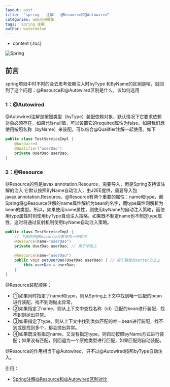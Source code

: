 ```yaml
---
layout: post
title:  "spring- -注解- -@Resource和@Autowired"
categories: web应用框架
tags:  spring 注解
author: watermelon
---
```

* content
{:toc}

![Spring](https://wx1.sinaimg.cn/mw1024/005xB1vLly1fyirxftafkj30k00b9764.jpg)
## 前言
spring项目中时不时的会去思考依赖注入时byType 和ByName的区别是啥，就回到了这个问题：@Resource和@Autowired区别是什么，该如何选用





### 1：@Autowired
@Autowired注解是按照类型（byType）装配依赖对象，默认情况下它要求依赖对象必须存在，如果允许null值，可以设置它的required属性为false。如果我们想使用按照名称（byName）来装配，可以结合@Qualifier注解一起使用。如下
```java
public class TestServiceImpl {
    @Autowired
    @Qualifier("userDao")
    private UserDao userDao; 
}
```

### 2：@Resource
@Resource的包是javax.annotation.Resource，需要导入，但是Spring支持该注解的注入
它默认按照ByName自动注入，由J2EE提供，需要导入包javax.annotation.Resource。@Resource有两个重要的属性：name和type，而Spring将@Resource注解的name属性解析为bean的名字，而type属性则解析为bean的类型。所以，如果使用name属性，则使用byName的自动注入策略，而使用type属性时则使用byType自动注入策略。如果既不制定name也不制定type属性，这时将通过反射机制使用byName自动注入策略。
```java
public class TestServiceImpl {
    // 下面两种@Resource只要使用一种即可
    @Resource(name="userDao")
    private UserDao userDao; // 用于字段上
    
    @Resource(name="userDao")
    public void setUserDao(UserDao userDao) { // 用于属性的setter方法上
        this.userDao = userDao;
    }
}
```

@Resource装配顺序：
* ①如果同时指定了name和type，则从Spring上下文中找到唯一匹配的bean进行装配，找不到则抛出异常。
* ②如果指定了name，则从上下文中查找名称（id）匹配的bean进行装配，找不到则抛出异常。
* ③如果指定了type，则从上下文中找到类似匹配的唯一bean进行装配，找不到或是找到多个，都会抛出异常。
* ④如果既没有指定name，又没有指定type，则自动按照byName方式进行装配；如果没有匹配，则回退为一个原始类型进行匹配，如果匹配则自动装配。

@Resource的作用相当于@Autowired，只不过@Autowired按照byType自动注入。

引用：  
* [Spring注解@Resource和@Autowired区别对比](https://www.cnblogs.com/think-in-java/p/5474740.html)  
